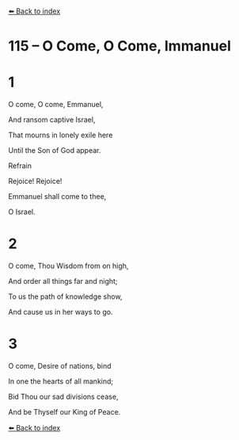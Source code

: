 [⬅️ Back to index](../README.md)

# 115 – O Come, O Come, Immanuel





# 1

O come, O come, Emmanuel,

And ransom captive Israel,

That mourns in lonely exile here

Until the Son of God appear.



Refrain

Rejoice! Rejoice!

Emmanuel shall come to thee,

O Israel.



# 2

O come, Thou Wisdom from on high,

And order all things far and night;

To us the path of knowledge show,

And cause us in her ways to go.



# 3

O come, Desire of nations, bind

In one the hearts of all mankind;

Bid Thou our sad divisions cease,

And be Thyself our King of Peace.

[⬅️ Back to index](../README.md)
